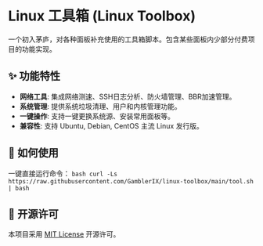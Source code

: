 # Linux 工具箱 (Linux Toolbox)

一个初入茅庐，对各种面板补充使用的工具箱脚本。包含某些面板内少部分付费项目的功能实现。

## ✨ 功能特性

* **网络工具**: 集成网络测速、SSH日志分析、防火墙管理、BBR加速管理。
* **系统管理**: 提供系统垃圾清理、用户和内核管理功能。
* **一键操作**: 支持一键更换系统源、安装常用面板等。
* **兼容性**: 支持 Ubuntu, Debian, CentOS 主流 Linux 发行版。

## 🚀 如何使用

一键直接运行命令：
    ```bash
    curl -Ls https://raw.githubusercontent.com/GamblerIX/linux-toolbox/main/tool.sh | bash
    ```

## 📄 开源许可

本项目采用 [MIT License](LICENSE) 开源许可。

